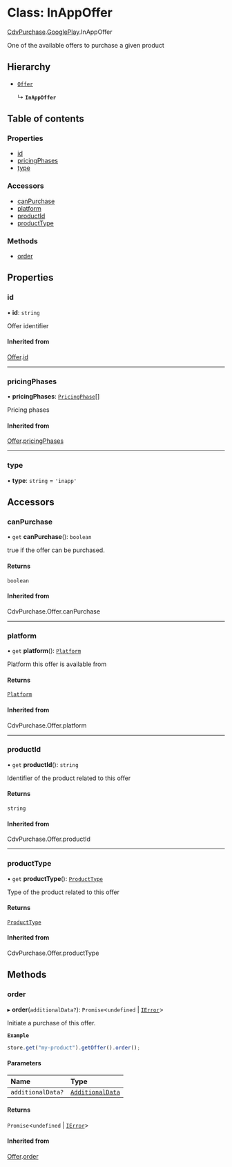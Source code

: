 # Class: InAppOffer

[CdvPurchase](../modules/CdvPurchase.md).[GooglePlay](../modules/CdvPurchase.GooglePlay.md).InAppOffer

One of the available offers to purchase a given product

## Hierarchy

- [`Offer`](CdvPurchase.Offer.md)

  ↳ **`InAppOffer`**

## Table of contents

### Properties

- [id](CdvPurchase.GooglePlay.InAppOffer.md#id)
- [pricingPhases](CdvPurchase.GooglePlay.InAppOffer.md#pricingphases)
- [type](CdvPurchase.GooglePlay.InAppOffer.md#type)

### Accessors

- [canPurchase](CdvPurchase.GooglePlay.InAppOffer.md#canpurchase)
- [platform](CdvPurchase.GooglePlay.InAppOffer.md#platform)
- [productId](CdvPurchase.GooglePlay.InAppOffer.md#productid)
- [productType](CdvPurchase.GooglePlay.InAppOffer.md#producttype)

### Methods

- [order](CdvPurchase.GooglePlay.InAppOffer.md#order)

## Properties

### id

• **id**: `string`

Offer identifier

#### Inherited from

[Offer](CdvPurchase.Offer.md).[id](CdvPurchase.Offer.md#id)

___

### pricingPhases

• **pricingPhases**: [`PricingPhase`](../interfaces/CdvPurchase.PricingPhase.md)[]

Pricing phases

#### Inherited from

[Offer](CdvPurchase.Offer.md).[pricingPhases](CdvPurchase.Offer.md#pricingphases)

___

### type

• **type**: `string` = `'inapp'`

## Accessors

### canPurchase

• `get` **canPurchase**(): `boolean`

true if the offer can be purchased.

#### Returns

`boolean`

#### Inherited from

CdvPurchase.Offer.canPurchase

___

### platform

• `get` **platform**(): [`Platform`](../enums/CdvPurchase.Platform.md)

Platform this offer is available from

#### Returns

[`Platform`](../enums/CdvPurchase.Platform.md)

#### Inherited from

CdvPurchase.Offer.platform

___

### productId

• `get` **productId**(): `string`

Identifier of the product related to this offer

#### Returns

`string`

#### Inherited from

CdvPurchase.Offer.productId

___

### productType

• `get` **productType**(): [`ProductType`](../enums/CdvPurchase.ProductType.md)

Type of the product related to this offer

#### Returns

[`ProductType`](../enums/CdvPurchase.ProductType.md)

#### Inherited from

CdvPurchase.Offer.productType

## Methods

### order

▸ **order**(`additionalData?`): `Promise`<`undefined` \| [`IError`](../interfaces/CdvPurchase.IError.md)\>

Initiate a purchase of this offer.

**`Example`**

```ts
store.get("my-product").getOffer().order();
```

#### Parameters

| Name | Type |
| :------ | :------ |
| `additionalData?` | [`AdditionalData`](../interfaces/CdvPurchase.AdditionalData.md) |

#### Returns

`Promise`<`undefined` \| [`IError`](../interfaces/CdvPurchase.IError.md)\>

#### Inherited from

[Offer](CdvPurchase.Offer.md).[order](CdvPurchase.Offer.md#order)
